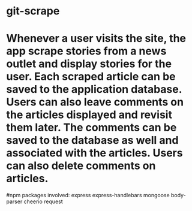 # git-scrape

# Whenever a user visits the site, the app scrape stories from a news outlet and display stories for the user. Each scraped article can be saved to the application database. Users can also leave comments on the articles displayed and revisit them later. The comments can be saved to the database as well and associated with the articles. Users can also delete comments on articles.

#npm packages involved:
    express 
    express-handlebars
    mongoose
    body-parser
    cheerio request
    